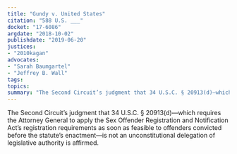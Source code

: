 ```yaml
---
title: "Gundy v. United States"
citation: "588 U.S. ___"
docket: "17-6086"
argdate: "2018-10-02"
publishdate: "2019-06-20"
justices:
- "2010kagan"
advocates:
- "Sarah Baumgartel"
- "Jeffrey B. Wall"
tags:
topics:
summary: "The Second Circuit’s judgment that 34 U.S.C. § 20913(d)—which requires the Attorney General to apply the Sex Offender Registration and Notification Act’s registration requirements as soon as feasible to offenders convicted before the statute’s enactment—is not an unconstitutional delegation of legislative authority is affirmed."
---
```

The Second Circuit’s judgment that 34 U.S.C. § 20913(d)—which requires the Attorney General to apply the Sex Offender Registration and Notification Act’s registration requirements as soon as feasible to offenders convicted before the statute’s enactment—is not an unconstitutional delegation of legislative authority is affirmed.